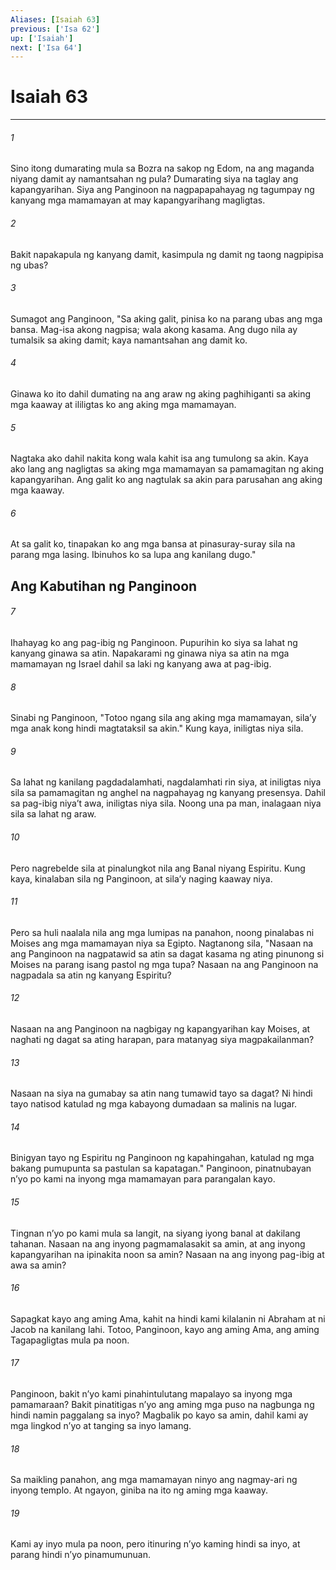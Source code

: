 ```yaml
---
Aliases: [Isaiah 63]
previous: ['Isa 62']
up: ['Isaiah']
next: ['Isa 64']
---
```

# Isaiah 63

***

###### 1
Sino itong dumarating mula sa Bozra na sakop ng Edom, na ang maganda niyang damit ay namantsahan ng pula? Dumarating siya na taglay ang kapangyarihan. Siya ang Panginoon na nagpapapahayag ng tagumpay ng kanyang mga mamamayan at may kapangyarihang magligtas. 

###### 2
Bakit napakapula ng kanyang damit, kasimpula ng damit ng taong nagpipisa ng ubas? 

###### 3
Sumagot ang Panginoon, "Sa aking galit, pinisa ko na parang ubas ang mga bansa. Mag-isa akong nagpisa; wala akong kasama. Ang dugo nila ay tumalsik sa aking damit; kaya namantsahan ang damit ko. 

###### 4
Ginawa ko ito dahil dumating na ang araw ng aking paghihiganti sa aking mga kaaway at ililigtas ko ang aking mga mamamayan. 

###### 5
Nagtaka ako dahil nakita kong wala kahit isa ang tumulong sa akin. Kaya ako lang ang nagligtas sa aking mga mamamayan sa pamamagitan ng aking kapangyarihan. Ang galit ko ang nagtulak sa akin para parusahan ang aking mga kaaway. 

###### 6
At sa galit ko, tinapakan ko ang mga bansa at pinasuray-suray sila na parang mga lasing. Ibinuhos ko sa lupa ang kanilang dugo." 

## Ang Kabutihan ng Panginoon 

###### 7
Ihahayag ko ang pag-ibig ng Panginoon. Pupurihin ko siya sa lahat ng kanyang ginawa sa atin. Napakarami ng ginawa niya sa atin na mga mamamayan ng Israel dahil sa laki ng kanyang awa at pag-ibig. 

###### 8
Sinabi ng Panginoon, "Totoo ngang sila ang aking mga mamamayan, silaʼy mga anak kong hindi magtataksil sa akin." Kung kaya, iniligtas niya sila. 

###### 9
Sa lahat ng kanilang pagdadalamhati, nagdalamhati rin siya, at iniligtas niya sila sa pamamagitan ng anghel na nagpahayag ng kanyang presensya. Dahil sa pag-ibig niyaʼt awa, iniligtas niya sila. Noong una pa man, inalagaan niya sila sa lahat ng araw. 

###### 10
Pero nagrebelde sila at pinalungkot nila ang Banal niyang Espiritu. Kung kaya, kinalaban sila ng Panginoon, at silaʼy naging kaaway niya. 

###### 11
Pero sa huli naalala nila ang mga lumipas na panahon, noong pinalabas ni Moises ang mga mamamayan niya sa Egipto. Nagtanong sila, "Nasaan na ang Panginoon na nagpatawid sa atin sa dagat kasama ng ating pinunong si Moises na parang isang pastol ng mga tupa? Nasaan na ang Panginoon na nagpadala sa atin ng kanyang Espiritu? 

###### 12
Nasaan na ang Panginoon na nagbigay ng kapangyarihan kay Moises, at naghati ng dagat sa ating harapan, para matanyag siya magpakailanman? 

###### 13
Nasaan na siya na gumabay sa atin nang tumawid tayo sa dagat? Ni hindi tayo natisod katulad ng mga kabayong dumadaan sa malinis na lugar. 

###### 14
Binigyan tayo ng Espiritu ng Panginoon ng kapahingahan, katulad ng mga bakang pumupunta sa pastulan sa kapatagan." Panginoon, pinatnubayan nʼyo po kami na inyong mga mamamayan para parangalan kayo. 

###### 15
Tingnan nʼyo po kami mula sa langit, na siyang iyong banal at dakilang tahanan. Nasaan na ang inyong pagmamalasakit sa amin, at ang inyong kapangyarihan na ipinakita noon sa amin? Nasaan na ang inyong pag-ibig at awa sa amin? 

###### 16
Sapagkat kayo ang aming Ama, kahit na hindi kami kilalanin ni Abraham at ni Jacob na kanilang lahi. Totoo, Panginoon, kayo ang aming Ama, ang aming Tagapagligtas mula pa noon. 

###### 17
Panginoon, bakit nʼyo kami pinahintulutang mapalayo sa inyong mga pamamaraan? Bakit pinatitigas nʼyo ang aming mga puso na nagbunga ng hindi namin paggalang sa inyo? Magbalik po kayo sa amin, dahil kami ay mga lingkod nʼyo at tanging sa inyo lamang. 

###### 18
Sa maikling panahon, ang mga mamamayan ninyo ang nagmay-ari ng inyong templo. At ngayon, giniba na ito ng aming mga kaaway. 

###### 19
Kami ay inyo mula pa noon, pero itinuring nʼyo kaming hindi sa inyo, at parang hindi nʼyo pinamumunuan.
